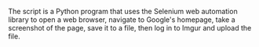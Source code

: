 The script is a Python program that uses the Selenium web automation library to open a web browser, navigate to Google's homepage, take a screenshot of the page, save it to a file, then log in to Imgur and upload the file.